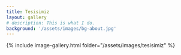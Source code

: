 ```yaml
---
title: Tesisimiz
layout: gallery
# description: This is what I do.
background: '/assets/images/bg-about.jpg'
---
```


{% include image-gallery.html folder="/assets/images/tesisimiz" %}